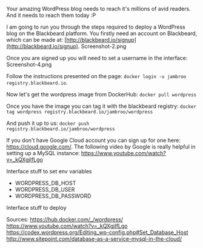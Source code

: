 Your amazing WordPress blog needs to reach it's millions of avid readers. And it needs to reach them today :P

I am going to run you through the steps required to deploy a WordPress blog on the Blackbeard platform. You firstly need an account on Blackbeard, which can be made at:
[http://blackbeard.io/signup](http://blackbeard.io/signup).
Screenshot-2.png

Once you are signed up you will need to set a username in the interface:
Screenshot-4.png

Follow the instructions presented on the page: `docker login -u jambroo registry.blackbeard.io`.

Now let's get the wordpress image from DockerHub: `docker pull wordpress`

Once you have the image you can tag it with the blackbeard registry:
`docker tag wordpress registry.blackbeard.io/jambroo/wordpress`

And push it up to us:
`docker push registry.blackbeard.io/jambroo/wordpress`

If you don't have Google Cloud account you can sign up for one here: https://cloud.google.com/. The following video by Google is really helpful in setting up a MySQL instance: https://www.youtube.com/watch?v=_kQXgjIfLgo

Interface stuff to set env variables
* WORDPRESS_DB_HOST
* WORDPRESS_DB_USER
* WORDPRESS_DB_PASSWORD

Interface stuff to deploy

Sources:
https://hub.docker.com/_/wordpress/
https://www.youtube.com/watch?v=_kQXgjIfLgo
https://codex.wordpress.org/Editing_wp-config.php#Set_Database_Host
http://www.sitepoint.com/database-as-a-service-mysql-in-the-cloud/
